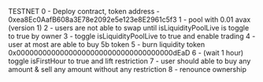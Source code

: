 TESTNET 
0 - Deploy contract, token address - 0xea8Ec0AafB608a3E78e2092e5e123e8E2961c5f3
1 - pool with 0.01 avax (version 1)
2 - users are not able to swap until isLiquidityPoolLive is toggle to true by owner
3 - toggle isLiquidityPoolLive to true and enable trading
4 - user at most are able to buy 5b token
5 - burn liquidity token  0x000000000000000000000000000000000000dEaD
6 - (wait 1 hour) toggle isFirstHour to true and lift restriction
7 - user should able to buy any amount & sell any amount without any restriction
8 - renounce ownership
